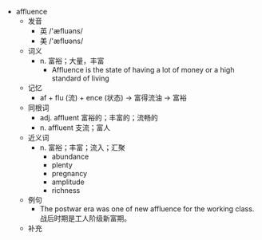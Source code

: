 - affluence
  - 发音
    - 英 /'æfluəns/
    - 美 /'æflʊəns/
  - 词义
    - n. 富裕；大量，丰富
      - Affluence is the state of having a lot of money or a high standard of living
  - 记忆
    - af + flu (流) + ence (状态) → 富得流油 → 富裕
  - 同根词
    - adj. affluent 富裕的；丰富的；流畅的
    - n. affluent 支流；富人
  - 近义词
    - n. 富裕；丰富；流入；汇聚
      - abundance
      - plenty
      - pregnancy
      - amplitude
      - richness
  - 例句
    - The postwar era was one of new affluence for the working class. 战后时期是工人阶级新富期。
  - 补充